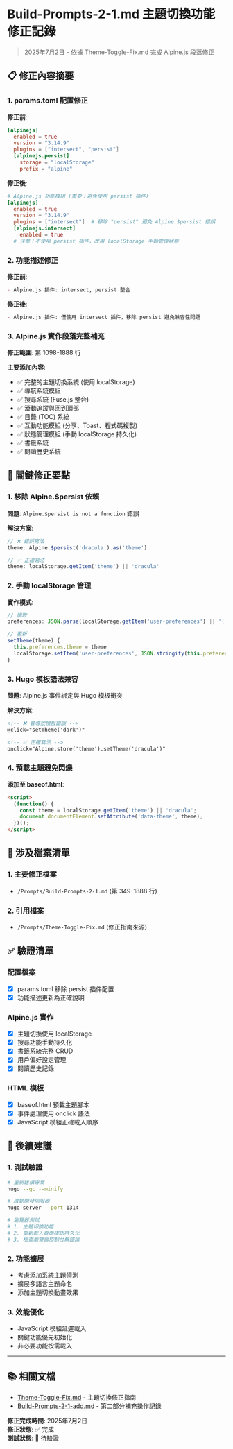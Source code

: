 # Build-Prompts-2-1.md 主題切換功能修正記錄

> 2025年7月2日 - 依據 Theme-Toggle-Fix.md 完成 Alpine.js 段落修正

## 📋 修正內容摘要

### 1. params.toml 配置修正

**修正前**:
```toml
[alpinejs]
  enabled = true
  version = "3.14.9"
  plugins = ["intersect", "persist"]
  [alpinejs.persist]
    storage = "localStorage"
    prefix = "alpine"
```

**修正後**:
```toml
# Alpine.js 功能模組 (重要：避免使用 persist 插件)
[alpinejs]
  enabled = true
  version = "3.14.9"
  plugins = ["intersect"]  # 移除 "persist" 避免 Alpine.$persist 錯誤
  [alpinejs.intersect]
    enabled = true
  # 注意：不使用 persist 插件，改用 localStorage 手動管理狀態
```

### 2. 功能描述修正

**修正前**:
```markdown
- Alpine.js 插件: intersect, persist 整合
```

**修正後**:
```markdown
- Alpine.js 插件: 僅使用 intersect 插件，移除 persist 避免兼容性問題
```

### 3. Alpine.js 實作段落完整補充

**修正範圍**: 第 1098-1888 行

**主要添加內容**:
- ✅ 完整的主題切換系統 (使用 localStorage)
- ✅ 導航系統模組
- ✅ 搜尋系統 (Fuse.js 整合)
- ✅ 滾動追蹤與回到頂部
- ✅ 目錄 (TOC) 系統
- ✅ 互動功能模組 (分享、Toast、程式碼複製)
- ✅ 狀態管理模組 (手動 localStorage 持久化)
- ✅ 書籤系統
- ✅ 閱讀歷史系統

## 🔧 關鍵修正要點

### 1. 移除 Alpine.$persist 依賴

**問題**: `Alpine.$persist is not a function` 錯誤

**解決方案**:
```javascript
// ❌ 錯誤寫法
theme: Alpine.$persist('dracula').as('theme')

// ✅ 正確寫法
theme: localStorage.getItem('theme') || 'dracula'
```

### 2. 手動 localStorage 管理

**實作模式**:
```javascript
// 讀取
preferences: JSON.parse(localStorage.getItem('user-preferences') || '{}')

// 更新
setTheme(theme) {
  this.preferences.theme = theme
  localStorage.setItem('user-preferences', JSON.stringify(this.preferences))
}
```

### 3. Hugo 模板語法兼容

**問題**: Alpine.js 事件綁定與 Hugo 模板衝突

**解決方案**:
```html
<!-- ❌ 會導致模板錯誤 -->
@click="setTheme('dark')"

<!-- ✅ 正確寫法 -->
onclick="Alpine.store('theme').setTheme('dracula')"
```

### 4. 預載主題避免閃爍

**添加至 baseof.html**:
```html
<script>
  (function() {
    const theme = localStorage.getItem('theme') || 'dracula';
    document.documentElement.setAttribute('data-theme', theme);
  })();
</script>
```

## 📁 涉及檔案清單

### 1. 主要修正檔案
- `/Prompts/Build-Prompts-2-1.md` (第 349-1888 行)

### 2. 引用檔案
- `/Prompts/Theme-Toggle-Fix.md` (修正指南來源)

## ✅ 驗證清單

### 配置檔案
- [x] params.toml 移除 persist 插件配置
- [x] 功能描述更新為正確說明

### Alpine.js 實作
- [x] 主題切換使用 localStorage
- [x] 搜尋功能手動持久化
- [x] 書籤系統完整 CRUD
- [x] 用戶偏好設定管理
- [x] 閱讀歷史記錄

### HTML 模板
- [x] baseof.html 預載主題腳本
- [x] 事件處理使用 onclick 語法
- [x] JavaScript 模組正確載入順序

## 🚀 後續建議

### 1. 測試驗證
```bash
# 重新建構專案
hugo --gc --minify

# 啟動開發伺服器
hugo server --port 1314

# 瀏覽器測試
# 1. 主題切換功能
# 2. 重新載入頁面確認持久化
# 3. 檢查瀏覽器控制台無錯誤
```

### 2. 功能擴展
- 考慮添加系統主題偵測
- 擴展多語言主題命名
- 添加主題切換動畫效果

### 3. 效能優化
- JavaScript 模組延遲載入
- 關鍵功能優先初始化
- 非必要功能按需載入

---

## 📚 相關文檔

- [Theme-Toggle-Fix.md](./Theme-Toggle-Fix.md) - 主題切換修正指南
- [Build-Prompts-2-1-add.md](./Build-Prompts-2-1-add.md) - 第二部分補充操作記錄

**修正完成時間**: 2025年7月2日  
**修正狀態**: ✅ 完成  
**測試狀態**: 🔄 待驗證

